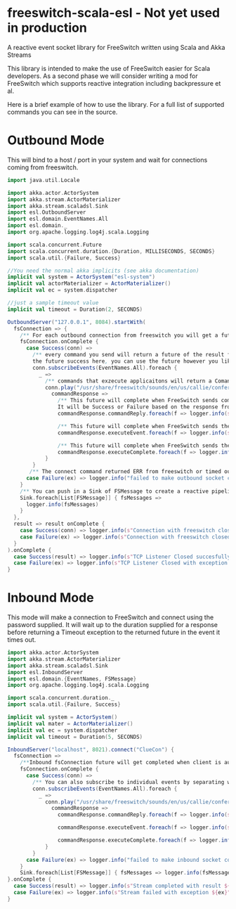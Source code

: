 # freeswitch-scala-esl - Not yet used in production
A reactive event socket library for FreeSwitch written using Scala and Akka Streams

This library is intended to make the use of FreeSwitch easier for Scala developers. As a second phase we will consider writing a mod for FreeSwitch which supports reactive integration including backpressure et al. 

Here is a brief example of how to use the library. For a full list of supported commands you can see in the source.

# Outbound Mode

This will bind to a host / port in your system and wait for connections coming from freeswitch.  

```scala
import java.util.Locale

import akka.actor.ActorSystem
import akka.stream.ActorMaterializer
import akka.stream.scaladsl.Sink
import esl.OutboundServer
import esl.domain.EventNames.All
import esl.domain._
import org.apache.logging.log4j.scala.Logging

import scala.concurrent.Future
import scala.concurrent.duration.{Duration, MILLISECONDS, SECONDS}
import scala.util.{Failure, Success}

//You need the normal akka implicits (see akka documentation)
implicit val system = ActorSystem("esl-system")
implicit val actorMaterializer = ActorMaterializer()
implicit val ec = system.dispatcher

//just a sample timeout value
implicit val timeout = Duration(2, SECONDS)

OutboundServer("127.0.0.1", 8084).startWith(
  fsConnection => {
    /** For each outbound connection from freeswitch you will get a future named here 'fsConnection' this future will complete when we get a response from freeswitch to a connect command that is sent automatically by the library. */
    fsConnection.onComplete {
      case Success(conn) =>
        /** every command you send will return a future of the result from freeswitch, we just use foreach to get in to 
        the future success here, you can use the future however you like including adding an onComplete callback*/
        conn.subscribeEvents(EventNames.All).foreach {
          _ =>
            /** commands that exzecute applicaitons will return a ComandResponse which has 3 futures. See below: */
            conn.play("/usr/share/freeswitch/sounds/en/us/callie/conference/8000/conf-pin.wav").foreach {    
              commandResponse =>
                /** This future will complete when FreeSwitch sends command/reply message to the socket. 
                It will be Success or Failure based on the response from FreeSwitch*/
                commandResponse.commandReply.foreach(f => logger.info(s"Got command reply: ${f}"))

                /** This future will complete when FreeSwitch sends the CHANNEL_EXECUTE event to the socket */
                commandResponse.executeEvent.foreach(f => logger.info(s"Got ChannelExecute event: ${f}"))

                /** This future will complete when FreeSwitch sends the CHANNEL_EXECUTE_COMPLETE  event to the socket */
                commandResponse.executeComplete.foreach(f => logger.info(s"ChannelExecuteComplete event: ${f}"))
            }
        }
       /** The connect command returned ERR from freeswitch or timed out */
      case Failure(ex) => logger.info("failed to make outbound socket connection", ex)
    }
    /** You can push in a Sink of FSMessage to create a reactive pipeline for all the events coming down the socket */
    Sink.foreach[List[FSMessage]] { fsMessages => 
      logger.info(fsMessages) 
    }    
  },
  result => result onComplete {
    case Success(conn) => logger.info(s"Connection with freeswitch closed normally ${conn.localAddress}")
    case Failure(ex) => logger.info(s"Connection with freeswitch closed with exception: ${ex}")
  }
).onComplete {
  case Success(result) => logger.info(s"TCP Listener Closed succesfully ${result}")
  case Failure(ex) => logger.info(s"TCP Listener Closed with exception  ${ex}")
}
```

# Inbound Mode

This mode will make a connection to FreeSwitch and connect using the password supplied. It will wait up to the duration supplied for a response before returning a Timeout exception to the returned future in the event it times out. 

```scala
import akka.actor.ActorSystem
import akka.stream.ActorMaterializer
import akka.stream.scaladsl.Sink
import esl.InboundServer
import esl.domain.{EventNames, FSMessage}
import org.apache.logging.log4j.scala.Logging

import scala.concurrent.duration._
import scala.util.{Failure, Success}

implicit val system = ActorSystem()
implicit val mater = ActorMaterializer()
implicit val ec = system.dispatcher
implicit val timeout = Duration(5, SECONDS)

InboundServer("localhost", 8021).connect("ClueCon") {
  fsConnection =>
    /**Inbound fsConnection future will get completed when client is authorised by freeswitch*/
    fsConnection.onComplete {
      case Success(conn) =>
        /** You can also subscribe to individual events by separating with a comma in to the subscribeEvents params**/
        conn.subscribeEvents(EventNames.All).foreach {
          _ =>
            conn.play("/usr/share/freeswitch/sounds/en/us/callie/conference/8000/conf-pin.wav").foreach {
              commandResponse =>
                commandResponse.commandReply.foreach(f => logger.info(s"Got command reply: ${f}"))

                commandResponse.executeEvent.foreach(f => logger.info(s"Got ChannelExecute event: ${f}"))

                commandResponse.executeComplete.foreach(f => logger.info(s"ChannelExecuteComplete event: ${f}"))
            }
        }
      case Failure(ex) => logger.info("failed to make inbound socket connection", ex)
    }
    Sink.foreach[List[FSMessage]] { fsMessages => logger.info(fsMessages) }
}.onComplete {
  case Success(result) => logger.info(s"Stream completed with result ${result}")
  case Failure(ex) => logger.info(s"Stream failed with exception ${ex}")
}
```



